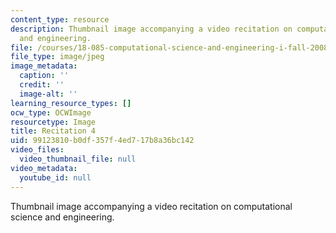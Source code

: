 ```yaml
---
content_type: resource
description: Thumbnail image accompanying a video recitation on computational science
  and engineering.
file: /courses/18-085-computational-science-and-engineering-i-fall-2008/99123810b0df357f4ed717b8a36bc142_r4.jpg
file_type: image/jpeg
image_metadata:
  caption: ''
  credit: ''
  image-alt: ''
learning_resource_types: []
ocw_type: OCWImage
resourcetype: Image
title: Recitation 4
uid: 99123810-b0df-357f-4ed7-17b8a36bc142
video_files:
  video_thumbnail_file: null
video_metadata:
  youtube_id: null
---
```

Thumbnail image accompanying a video recitation on computational science and engineering.

